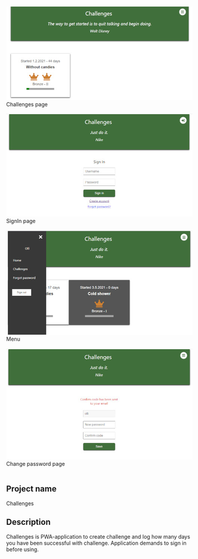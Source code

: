 ![alt text](https://github.com/ollikor/Challenges/blob/master/images/large-challenges.jpg "challenges")<br/>
Challenges page
<br/><br/>
![alt text](https://github.com/ollikor/Challenges/blob/master/images/large-sign.jpg "sign")<br/>
SignIn page
<br/><br/>
![alt text](https://github.com/ollikor/Challenges/blob/master/images/large-menu.jpg "menu")<br/>
Menu
<br/><br/>
![alt text](https://github.com/ollikor/Challenges/blob/master/images/large-changepwd.jpg "changepwd")<br/>
Change password page
<br/><br/>

## Project name
Challenges

## Description
Challenges is PWA-application to create challenge and log how many days you have been successful with challenge.
Application demands to sign in before using.
